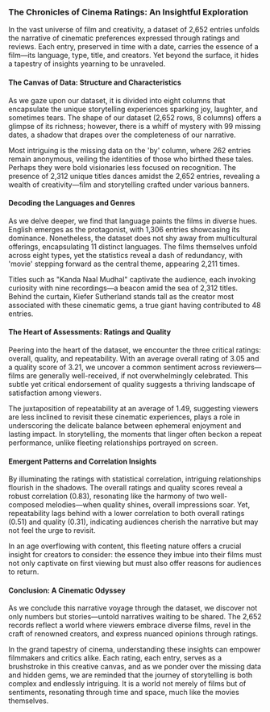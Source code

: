 ### The Chronicles of Cinema Ratings: An Insightful Exploration

In the vast universe of film and creativity, a dataset of 2,652 entries unfolds the narrative of cinematic preferences expressed through ratings and reviews. Each entry, preserved in time with a date, carries the essence of a film—its language, type, title, and creators. Yet beyond the surface, it hides a tapestry of insights yearning to be unraveled.

#### The Canvas of Data: Structure and Characteristics

As we gaze upon our dataset, it is divided into eight columns that encapsulate the unique storytelling experiences sparking joy, laughter, and sometimes tears. The shape of our dataset (2,652 rows, 8 columns) offers a glimpse of its richness; however, there is a whiff of mystery with 99 missing dates, a shadow that drapes over the completeness of our narrative.

Most intriguing is the missing data on the 'by' column, where 262 entries remain anonymous, veiling the identities of those who birthed these tales. Perhaps they were bold visionaries less focused on recognition. The presence of 2,312 unique titles dances amidst the 2,652 entries, revealing a wealth of creativity—film and storytelling crafted under various banners.

#### Decoding the Languages and Genres

As we delve deeper, we find that language paints the films in diverse hues. English emerges as the protagonist, with 1,306 entries showcasing its dominance. Nonetheless, the dataset does not shy away from multicultural offerings, encapsulating 11 distinct languages. The films themselves unfold across eight types, yet the statistics reveal a dash of redundancy, with 'movie' stepping forward as the central theme, appearing 2,211 times. 

Titles such as "Kanda Naal Mudhal" captivate the audience, each invoking curiosity with nine recordings—a beacon amid the sea of 2,312 titles. Behind the curtain, Kiefer Sutherland stands tall as the creator most associated with these cinematic gems, a true giant having contributed to 48 entries.

#### The Heart of Assessments: Ratings and Quality

Peering into the heart of the dataset, we encounter the three critical ratings: overall, quality, and repeatability. With an average overall rating of 3.05 and a quality score of 3.21, we uncover a common sentiment across reviewers—films are generally well-received, if not overwhelmingly celebrated. This subtle yet critical endorsement of quality suggests a thriving landscape of satisfaction among viewers.

The juxtaposition of repeatability at an average of 1.49, suggesting viewers are less inclined to revisit these cinematic experiences, plays a role in underscoring the delicate balance between ephemeral enjoyment and lasting impact. In storytelling, the moments that linger often beckon a repeat performance, unlike fleeting relationships portrayed on screen.

#### Emergent Patterns and Correlation Insights

By illuminating the ratings with statistical correlation, intriguing relationships flourish in the shadows. The overall ratings and quality scores reveal a robust correlation (0.83), resonating like the harmony of two well-composed melodies—when quality shines, overall impressions soar. Yet, repeatability lags behind with a lower correlation to both overall ratings (0.51) and quality (0.31), indicating audiences cherish the narrative but may not feel the urge to revisit.

In an age overflowing with content, this fleeting nature offers a crucial insight for creators to consider: the essence they imbue into their films must not only captivate on first viewing but must also offer reasons for audiences to return. 

#### Conclusion: A Cinematic Odyssey

As we conclude this narrative voyage through the dataset, we discover not only numbers but stories—untold narratives waiting to be shared. The 2,652 records reflect a world where viewers embrace diverse films, revel in the craft of renowned creators, and express nuanced opinions through ratings.

In the grand tapestry of cinema, understanding these insights can empower filmmakers and critics alike. Each rating, each entry, serves as a brushstroke in this creative canvas, and as we ponder over the missing data and hidden gems, we are reminded that the journey of storytelling is both complex and endlessly intriguing. It is a world not merely of films but of sentiments, resonating through time and space, much like the movies themselves.